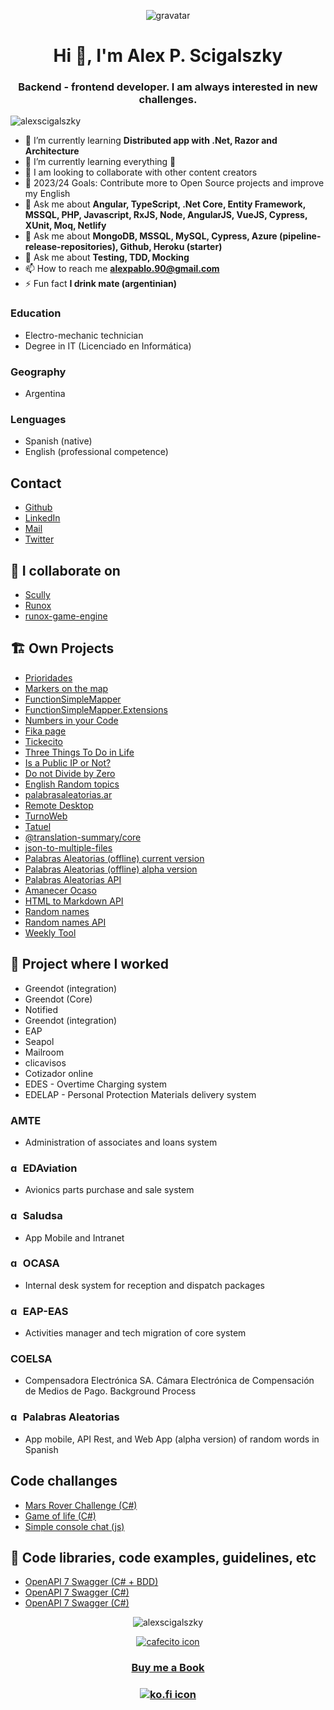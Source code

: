 <p align="center"> 
  <img src="https://s.gravatar.com/avatar/49e755c948a7e2b1efa3666bcb3ce7db?s=80" alt="gravatar" /> 
</p>
<h1 align="center">
  Hi 👋, I'm Alex P. Scigalszky
</h1>
<h3 align="center">
  Backend - frontend developer. I am always interested in new challenges.
</h3>

<p align="left"> 
  <img src="https://komarev.com/ghpvc/?username=alexscigalszky" alt="alexscigalszky" /> 
</p>

- 🌱 I’m currently learning **Distributed app with .Net, Razor and Architecture**
- 🌱 I’m currently learning everything 🤣
- 👯 I am looking to collaborate with other content creators
- 🥅 2023/24 Goals: Contribute more to Open Source projects and improve my English
- 💬 Ask me about **Angular, TypeScript, .Net Core, Entity Framework, MSSQL, PHP, Javascript, RxJS, Node, AngularJS, VueJS, Cypress, XUnit, Moq, Netlify**
- 💬 Ask me about **MongoDB, MSSQL, MySQL, Cypress, Azure (pipeline-release-repositories), Github, Heroku (starter)**
- 💬 Ask me about **Testing, TDD, Mocking**
- 📫 How to reach me **alexpablo.90@gmail.com**
- ⚡ Fun fact **I drink mate (argentinian)**

### Education
* Electro-mechanic technician
* Degree in IT (Licenciado en Informática)

### Geography
* Argentina

### Lenguages
* Spanish (native)
* English (professional competence)

## Contact
- [Github](https://github.com/AlexScigalszky/AlexScigalszky)
- [LinkedIn](https://www.linkedin.com/in/alexscigalszky/)
- [Mail](mailto:alexpablo.90@gmail.com)
- [Twitter](https://twitter.com/alex_scigalszky)


## 👯 I collaborate on 
- [Scully](https://github.com/scullyio/scully)
- [Runox](https://github.com/jorgeucano/RunoX)
- [runox-game-engine](https://github.com/runox-game/game-engine)

## 🏗 Own Projects
- [Prioridades](https://alexscigalszky.github.io/prioridades/)
- [Markers on the map](https://alexscigalszky.github.io/markers-on-the-map/)
- [FunctionSimpleMapper](https://www.nuget.org/packages/FunctionSimpleMapper)
- [FunctionSimpleMapper.Extensions](https://www.nuget.org/packages/FunctionSimpleMapper.Extensions)
- [Numbers in your Code](https://alexscigalszky.github.io/constantnumberinyourcode/)
- [Fika page](https://alexscigalszky.github.io/fika/)
- [Tickecito](https://tickecito.netlify.app)
- [Three Things To Do in Life](https://alexscigalszky.github.io/threethingstodoinlife_ui/login)
- [Is a Public IP or Not?](https://alexscigalszky.github.io/ispublicip/)
- [Do not Divide by Zero](https://alexscigalszky.github.io/donotdividebyzero/)
- [English Random topics](https://alexscigalszky.github.io/english/)
- [palabrasaleatorias.ar](https://palabrasaleatorias.ar)
- [Remote Desktop](https://alexscigalszky.github.io/remote-work/)
- [TurnoWeb](https://alexscigalszky.github.io/TurnoWeb/)
- [Tatuel](https://play.google.com/store/apps/details?id=io.alex.tatuel)
- [@translation-summary/core](https://www.npmjs.com/package/@translation-summary/core)
- [json-to-multiple-files](https://www.npmjs.com/package/json-to-multiple-files)
- [Palabras Aleatorias (offline) current version](https://play.google.com/store/apps/details?id=palabras.aleatorias.com)
- [Palabras Aleatorias (offline) alpha version](https://palabras-aleatorias-pwa.herokuapp.com/#/)
- [Palabras Aleatorias API](https://palabras-aleatorias-public-api.herokuapp.com/)
- [Amanecer Ocaso](https://alexscigalszky.github.io/amanecer-ocaso/)
- [HTML to Markdown API](https://html-to-md-api.herokuapp.com/)
- [Random names](https://alexscigalszky.github.io/random-names-ui/)
- [Random names API](https://random-names-api.herokuapp.com/random)
- [Weekly Tool](https://weekly-qa.herokuapp.com/test)

## 🦾 Project where I worked
- Greendot (integration)
- Greendot (Core)
- Notified
- Greendot (integration)
- EAP
- Seapol
- Mailroom
- clicavisos
- Cotizador online
- EDES - Overtime Charging system
- EDELAP - Personal Protection Materials delivery system
### AMTE
- Administration of associates and loans system
### <img src="https://pbs.twimg.com/profile_images/1112472842258604033/CWkACNph_400x400.jpg" width="16px" height="16px" alt="gravatar" /> EDAviation
- Avionics parts purchase and sale system
### <img src="https://play-lh.googleusercontent.com/dpO3Qjolp85A-xHIp-JXWu6TrRdiCN3vSTsp8NoXIGem09SumxduDsBsTszq4aMBIxE" width="16px" height="16px" alt="gravatar" /> Saludsa
- App Mobile and Intranet 
### <img src="https://play-lh.googleusercontent.com/xhse4q1uysdBGueS0aiB2SBAthR2jKWVN5SNnVhxtDQ361ag-qTp7PoTFhfm38WSeTw=s180" width="16px" height="16px" alt="gravatar" /> OCASA
- Internal desk system for reception and dispatch packages
### <img src="https://www.eaplatina.com/es/wp-content/uploads/2013/10/logo-retina.png" width="16px" height="16px" alt="gravatar" /> EAP-EAS
- Activities manager and tech migration of core system
### COELSA
- Compensadora Electrónica SA. Cámara Electrónica de Compensación de Medios de Pago. Background Process
### <img src="https://play-lh.googleusercontent.com/AidrRy9nYzV-SUWqV5IYeH7Si2DjuEX6tzXvfWu92rMuQ2LRfbXv3VtSgJuGfUHG_oY" width="16px" height="16px" alt="gravatar" />  Palabras Aleatorias
- App mobile, API Rest, and Web App (alpha version) of random words in Spanish

## Code challanges
- [Mars Rover Challenge (C#) ](https://github.com/AlexScigalszky/MarsChallenge)
- [Game of life (C#) ](https://github.com/AlexScigalszky/game-of-life)
- [Simple console chat (js) ](https://github.com/AlexScigalszky/chat)

## 🦾 Code libraries, code examples, guidelines, etc
- [OpenAPI 7 Swagger (C# + BDD) ](https://github.com/AlexScigalszky/OpenApi.ErrorCodes.Library)
- [OpenAPI 7 Swagger (C#) ](https://github.com/AlexScigalszky/InterfaceExtentions)
- [OpenAPI 7 Swagger (C#) ](https://github.com/AlexScigalszky/development)


<p align="center">
  <img src="https://github-readme-stats.vercel.app/api?username=alexscigalszky&show_icons=true" alt="alexscigalszky" />
</p>
<!-- 
<p align="center">
<a href="https://linkedin.com/in/alexscigalszky" target="blank"><img align="center" src="https://cdn.jsdelivr.net/npm/simple-icons@3.0.1/icons/linkedin.svg" alt="alexscigalszky" height="20" width="20" /></a>
</p> -->

<p align="center"> 
  <a href="https://cafecito.app/palabrasaleatorias">
    <img src="https://cdn.cafecito.app/imgs/buttons/button_1.svg" alt="cafecito icon"/>
  </a>
</p>

<h3 align="center"> 
  <a href="https://www.buymeacoffee.com/alexscigalszky">
    Buy me a Book
  </a>
</h3>
<h3 align="center"> 
  <a href="https://ko-fi.com/Y8Y7BUT9N">
    <img src="https://ko-fi.com/img/githubbutton_sm.svg" alt="ko.fi icon"/>
  </a>
</h3>
